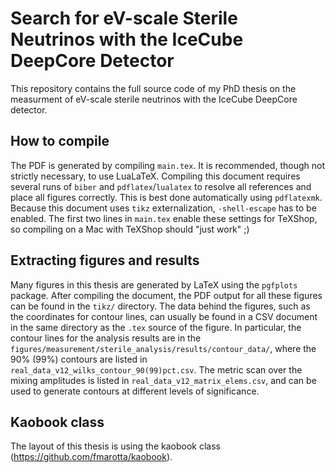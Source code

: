 # Search for eV-scale Sterile Neutrinos with the IceCube DeepCore Detector

This repository contains the full source code of my PhD thesis on the measurment of eV-scale sterile neutrinos with the IceCube DeepCore detector.

## How to compile

The PDF is generated by compiling `main.tex`. It is recommended, though not strictly necessary, to use LuaLaTeX. Compiling this document requires several runs of `biber` and `pdflatex`/`lualatex` to resolve all references and place all figures correctly. This is best done automatically using `pdflatexmk`. Because this document uses `tikz` externalization, `-shell-escape` has to be enabled. The first two lines in `main.tex` enable these settings for TeXShop, so compiling on a Mac with TeXShop should "just work" ;) 

## Extracting figures and results

Many figures in this thesis are generated by LaTeX using the `pgfplots` package. After compiling the document, the PDF output for all these figures can be found in the `tikz/` directory. The data behind the figures, such as the coordinates for contour lines, can usually be found in a CSV document in the same directory as the `.tex` source of the figure. In particular, the contour lines for the analysis results are in the `figures/measurement/sterile_analysis/results/contour_data/`, where the 90% (99%)  contours are listed in `real_data_v12_wilks_contour_90(99)pct.csv`. The metric scan over the mixing amplitudes is listed in `real_data_v12_matrix_elems.csv`, and can be used to generate contours at different levels of significance.

## Kaobook class

The layout of this thesis is using the kaobook class (https://github.com/fmarotta/kaobook).
